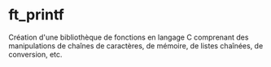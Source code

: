 # ft_printf
Création d'une bibliothèque de fonctions en langage C comprenant des manipulations de chaînes de caractères, de mémoire, de listes chaînées, de conversion, etc.
